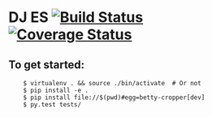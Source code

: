 # DJ ES [![Build Status](https://travis-ci.org/theonion/djes.svg?branch=master)](https://travis-ci.org/theonion/djes) [![Coverage Status](https://coveralls.io/repos/theonion/djes/badge.svg)](https://coveralls.io/r/theonion/djes)

## To get started:

```
    $ virtualenv . && source ./bin/activate  # Or not
    $ pip install -e .
    $ pip install file://$(pwd)#egg=betty-cropper[dev]
    $ py.test tests/
```